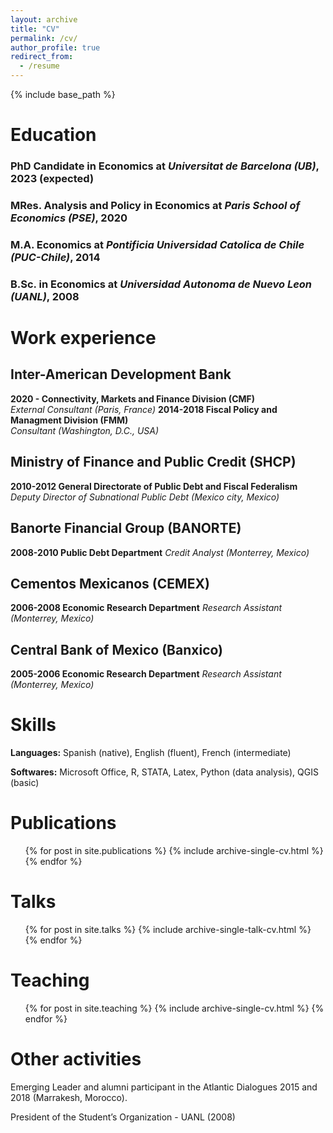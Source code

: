 ```yaml
---
layout: archive
title: "CV"
permalink: /cv/
author_profile: true
redirect_from:
  - /resume
---
```


{% include base_path %}

Education
======
### **PhD Candidate in Economics at *Universitat de Barcelona (UB)*, 2023 (expected)** 
### **MRes. Analysis and Policy in Economics at *Paris School of Economics (PSE)*, 2020**
### **M.A. Economics at *Pontificia Universidad Catolica de Chile (PUC-Chile)*, 2014** 
### **B.Sc. in Economics at *Universidad Autonoma de Nuevo Leon (UANL)*, 2008**

Work experience
======
## **Inter-American Development Bank**
   **2020 -    Connectivity, Markets and Finance Division (CMF)**    
   *External Consultant (Paris, France)*
   **2014-2018 Fiscal Policy and Managment Division (FMM)**   
   *Consultant (Washington, D.C., USA)*
             
## **Ministry of Finance and Public Credit (SHCP)**
   **2010-2012 General Directorate of Public Debt and Fiscal Federalism**
   *Deputy Director of Subnational Public Debt (Mexico city, Mexico)*
             
## **Banorte Financial Group (BANORTE)**
   **2008-2010 Public Debt Department**
   *Credit Analyst (Monterrey, Mexico)*
             
## **Cementos Mexicanos (CEMEX)**
   **2006-2008 Economic Research Department**
   *Research Assistant (Monterrey, Mexico)*

## **Central Bank of Mexico (Banxico)**
   **2005-2006 Economic Research Department**
   *Research Assistant (Monterrey, Mexico)*
  
  
Skills
======
**Languages:** Spanish (native), English (fluent), French (intermediate)

**Softwares:** Microsoft Office, R, STATA, Latex, Python (data analysis), QGIS (basic)

Publications
======
  <ul>{% for post in site.publications %}
    {% include archive-single-cv.html %}
  {% endfor %}</ul>
  
Talks
======
  <ul>{% for post in site.talks %}
    {% include archive-single-talk-cv.html %}
  {% endfor %}</ul>
  
Teaching
======
  <ul>{% for post in site.teaching %}
    {% include archive-single-cv.html %}
  {% endfor %}</ul>
  
Other activities
======
Emerging Leader and alumni participant in the Atlantic Dialogues 2015 and 2018 (Marrakesh, Morocco).

President of the Student’s Organization - UANL (2008)

